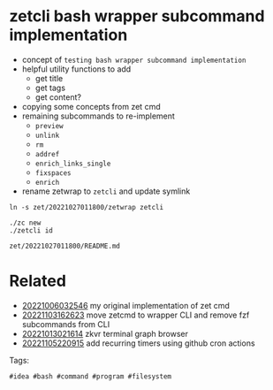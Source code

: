 # zetcli bash wrapper subcommand implementation

- concept of `testing bash wrapper subcommand implementation`
- helpful utility functions to add
  - get title
  - get tags
  - get content?
- copying some concepts from zet cmd
- remaining subcommands to re-implement
  - `preview`
  - `unlink`
  - `rm`
  - `addref`
  - `enrich_links_single`
  - `fixspaces`
  - `enrich`
- rename zetwrap to `zetcli` and update symlink

```
ln -s zet/20221027011800/zetwrap zetcli

./zc new
./zetcli id

```

` zet/20221027011800/README.md `

# Related

- [20221006032546](/zet/20221006032546/README.md) my original implementation of zet cmd
- [20221103162623](/zet/20221103162623/README.md) move zetcmd to wrapper CLI and remove fzf subcommands from CLI
- [20221013021614](/zet/20221013021614/README.md) zkvr terminal graph browser
- [20221105220915](/zet/20221105220915/README.md) add recurring timers using github cron actions

Tags:

    #idea #bash #command #program #filesystem
